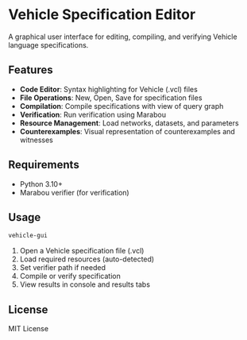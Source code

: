 # Vehicle Specification Editor

A graphical user interface for editing, compiling, and verifying Vehicle language specifications.

## Features

- **Code Editor**: Syntax highlighting for Vehicle (.vcl) files
- **File Operations**: New, Open, Save for specification files
- **Compilation**: Compile specifications with view of query graph
- **Verification**: Run verification using Marabou
- **Resource Management**: Load networks, datasets, and parameters
- **Counterexamples**: Visual representation of counterexamples and witnesses

## Requirements

- Python 3.10+
- Marabou verifier (for verification)

## Usage

```bash
vehicle-gui
```

1. Open a Vehicle specification file (.vcl)
2. Load required resources (auto-detected)
3. Set verifier path if needed
4. Compile or verify specification
5. View results in console and results tabs

## License

MIT License

